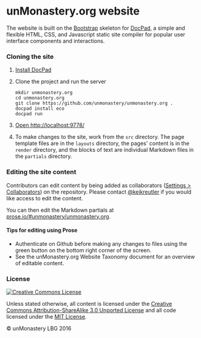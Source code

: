 # unMonastery.org website #

The website is built on the [Bootstrap](http://getbootstrap.com) skeleton for [DocPad](https://github.com/bevry/docpad), a simple and flexible HTML, CSS, and Javascript static site compiler for popular user interface components and interactions.

### Cloning the site

1. [Install DocPad](https://github.com/bevry/docpad)

1. Clone the project and run the server

	```
	mkdir unmonastery.org  
	cd unmonastery.org  
	git clone https://github.com/unmonastery/unmonastery.org .  
	docpad install eco  
	docpad run  
	```

1. [Open http://localhost:9778/](http://localhost:9778/)

1. To make changes to the site, work from the `src` directory. The page template files are in the `layouts` directory, the pages' content is in the `render` directory, and the blocks of text are individual Markdown files in the `partials` directory.

### Editing the site content

Contributors can edit content by being added as collaborators ([Settings > Collaborators](https://github.com/unmonastery/unmonastery.org/settings/collaboration)) on the repository. Please contact [@keikreutler](https://github.com/keikreutler) if you would like access to edit the content.

You can then edit the Markdown partials at [prose.io/#unmonastery/unmonastery.org](prose.io/#unmonastery/unmonastery.org).

#### Tips for editing using Prose

*  Authenticate on Github before making any changes to files using the green button on the bottom right corner of the screen.
*  See the unMonastery.org Website Taxonomy document for an overview of editable content.


### License

<a rel="license" href="http://creativecommons.org/licenses/by-sa/3.0/"><img alt="Creative Commons License" style="border-width:0" src="https://i.creativecommons.org/l/by-sa/3.0/88x31.png" /></a>

Unless stated otherwise, all content is licensed under the <a rel="license" href="http://creativecommons.org/licenses/by-sa/3.0/">Creative Commons Attribution-ShareAlike 3.0 Unported License</a> and all code licensed under the [MIT License](http://creativecommons.org/licenses/MIT/).  

© unMonastery LBG 2016

